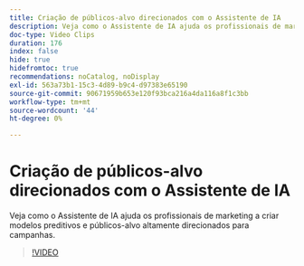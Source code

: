 ```yaml
---
title: Criação de públicos-alvo direcionados com o Assistente de IA
description: Veja como o Assistente de IA ajuda os profissionais de marketing a criar modelos preditivos e públicos-alvo altamente direcionados para campanhas.
doc-type: Video Clips
duration: 176
index: false
hide: true
hidefromtoc: true
recommendations: noCatalog, noDisplay
exl-id: 563a73b1-15c3-4d89-b9c4-d97383e65190
source-git-commit: 90671959b653e120f93bca216a4da116a8f1c3bb
workflow-type: tm+mt
source-wordcount: '44'
ht-degree: 0%

---
```


# Criação de públicos-alvo direcionados com o Assistente de IA

Veja como o Assistente de IA ajuda os profissionais de marketing a criar modelos preditivos e públicos-alvo altamente direcionados para campanhas.

<!-- 62_OS512_3442427_175_creating-targeted-audiences-with-ai-assistant -->
>[!VIDEO](https://video.tv.adobe.com/v/3458186/?learn=on&enablevpops=true)
